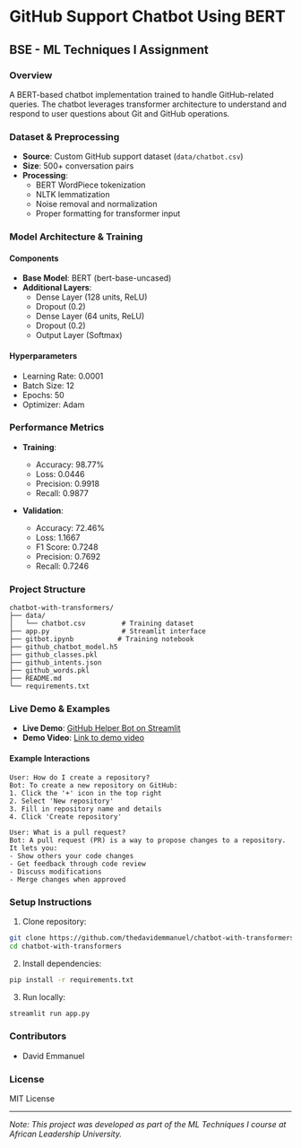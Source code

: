 # GitHub Support Chatbot Using BERT

## BSE - ML Techniques I Assignment

### Overview

A BERT-based chatbot implementation trained to handle GitHub-related queries. The chatbot leverages transformer architecture to understand and respond to user questions about Git and GitHub operations.

### Dataset & Preprocessing

- **Source**: Custom GitHub support dataset (`data/chatbot.csv`)
- **Size**: 500+ conversation pairs
- **Processing**:
  - BERT WordPiece tokenization
  - NLTK lemmatization
  - Noise removal and normalization
  - Proper formatting for transformer input

### Model Architecture & Training

#### Components

- **Base Model**: BERT (bert-base-uncased)
- **Additional Layers**:
  - Dense Layer (128 units, ReLU)
  - Dropout (0.2)
  - Dense Layer (64 units, ReLU)
  - Dropout (0.2)
  - Output Layer (Softmax)

#### Hyperparameters

- Learning Rate: 0.0001
- Batch Size: 12
- Epochs: 50
- Optimizer: Adam

### Performance Metrics

- **Training**:

  - Accuracy: 98.77%
  - Loss: 0.0446
  - Precision: 0.9918
  - Recall: 0.9877

- **Validation**:
  - Accuracy: 72.46%
  - Loss: 1.1667
  - F1 Score: 0.7248
  - Precision: 0.7692
  - Recall: 0.7246

### Project Structure

```
chatbot-with-transformers/
├── data/
│   └── chatbot.csv         # Training dataset
├── app.py                  # Streamlit interface
├── gitbot.ipynb           # Training notebook
├── github_chatbot_model.h5
├── github_classes.pkl
├── github_intents.json
├── github_words.pkl
├── README.md
└── requirements.txt
```

### Live Demo & Examples

- **Live Demo**: [GitHub Helper Bot on Streamlit](https://chatbot-with-transformers.streamlit.app/)
- **Demo Video**: [Link to demo video](https://www.loom.com/share/979d2fd225c9424e97530482f675ca4f?sid=6ad974f6-cc34-4c6c-b349-eb2e78e50d33)

#### Example Interactions

```
User: How do I create a repository?
Bot: To create a new repository on GitHub:
1. Click the '+' icon in the top right
2. Select 'New repository'
3. Fill in repository name and details
4. Click 'Create repository'

User: What is a pull request?
Bot: A pull request (PR) is a way to propose changes to a repository. It lets you:
- Show others your code changes
- Get feedback through code review
- Discuss modifications
- Merge changes when approved
```

### Setup Instructions

1. Clone repository:

```bash
git clone https://github.com/thedavidemmanuel/chatbot-with-transformers.git
cd chatbot-with-transformers
```

2. Install dependencies:

```bash
pip install -r requirements.txt
```

3. Run locally:

```bash
streamlit run app.py
```

### Contributors

- David Emmanuel

### License

MIT License

---

_Note: This project was developed as part of the ML Techniques I course at African Leadership University._

```

```

